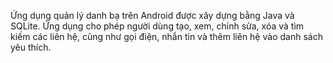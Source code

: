 Ứng dụng quản lý danh bạ trên Android được xây dựng bằng Java và SQLite. Ứng dụng cho phép người dùng tạo, xem, chỉnh sửa, xóa và tìm kiếm các liên hệ, cũng như gọi điện, nhắn tin và thêm liên hệ vào danh sách yêu thích.
